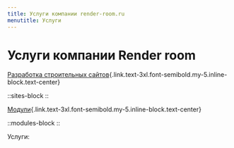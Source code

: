 ```yaml
---
title: Услуги компании render-room.ru
menutitle: Услуги
---
```


# Услуги компании Render room

[Разработка строительных сайтов](/sites){.link.text-3xl.font-semibold.my-5.inline-block.text-center}

::sites-block
::


[Модули](/modules){.link.text-3xl.font-semibold.my-5.inline-block.text-center}


::modules-block
::

Услуги:  